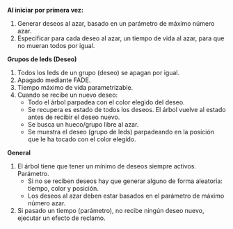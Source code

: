**Al iniciar por primera vez:**

1.	Generar deseos al azar, basado en un parámetro de máximo número azar.
2.	Especificar para cada deseo al azar, un tiempo de vida al azar, para que no mueran todos por igual.

**Grupos de leds (Deseo)**

1.	Todos los leds de un grupo (deseo) se apagan por igual.
2.	Apagado mediante FADE.
3.	Tiempo máximo de vida parametrizable.
4.	Cuando se recibe un nuevo deseo:
    - Todo el árbol parpadea con el color elegido del deseo.
    - Se recupera es estado de todos los deseos. El árbol vuelve al estado antes de recibir el deseo nuevo.
    - Se busca un hueco/grupo libre al azar.
    - Se muestra el deseo (grupo de leds) parpadeando en la posición que le ha tocado con el color elegido.

**General**

1.	El árbol tiene que tener un mínimo de deseos siempre activos. Parámetro.
    - Si no se reciben deseos hay que generar alguno de forma aleatoria: tiempo, color y posición.
    - Los deseos al azar deben estar basados en el parámetro de máximo número azar.
2.	Si pasado un tiempo (parámetro), no recibe ningún deseo nuevo, ejecutar un efecto de reclamo.

